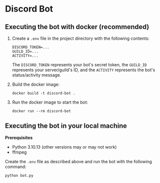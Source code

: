 # Discord Bot

## Executing the bot with docker (recommended)
1. Create a `.env` file in the project directory with the following contents:
    ```text
    DISCORD_TOKEN=...
    GUILD_ID=...
    ACTIVITY=...
    ```

    The `DISCORD_TOKEN` represents your bot's secret token, the `GUILD_ID` represents your server/guild's ID, and the `ACTIVITY` represents the bot's status/activity message.

2. Build the docker image:
    ```console
    docker build -t discord-bot .
    ```

3. Run the docker image to start the bot:
    ```console
    docker run --rm discord-bot
    ```

## Executing the bot in your local machine

**Prerequisites**
- Python 3.10.13 (other versions may or may not work)
- ffmpeg

Create the `.env` file as described above and run the bot with the following command:
```console
python bot.py
```
